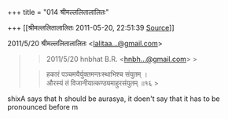 +++
title = "014 श्रीमल्ललितालालितः"

+++
[[श्रीमल्ललितालालितः	2011-05-20, 22:51:39 [Source](https://groups.google.com/g/samskrita/c/l85fCym6klM)]]



  
  

2011/5/20 श्रीमल्ललितालालितः \<[lalitaa...@gmail.com]()\>

  

>   
>   
> > 
> > 2011/5/20 hnbhat B.R. \<[hnbh...@gmail.com]()\> >
> 
> >   
> > >   
> >   
> > हकारं पञ्चमयैर्युक्तमन्तःस्थाभिश्च संयुतम् ।  
> > औरस्यं तं विजानीयात्कण्ठ्यमाहुरसंयुतम् ॥१६ >
> 
> > 



shixA says that h should be aurasya, it doen't say that it has to be pronounced before m   



  
  
  

